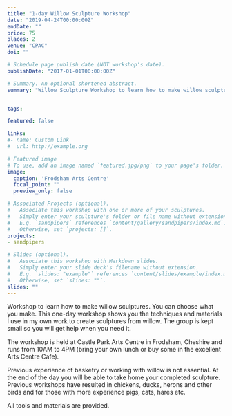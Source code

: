 ```yaml
---
title: "1-day Willow Sculpture Workshop"
date: "2019-04-24T00:00:00Z"
endDate: ""
price: 75
places: 2
venue: "CPAC"
doi: ""

# Schedule page publish date (NOT workshop's date).
publishDate: "2017-01-01T00:00:00Z"

# Summary. An optional shortened abstract.
summary: "Willow Sculpture Workshop to learn how to make willow sculptures to be held at Castle Park Arts Centre, Frodsham."


tags:

featured: false

links:
#- name: Custom Link
#  url: http://example.org

# Featured image
# To use, add an image named `featured.jpg/png` to your page's folder. 
image:
  caption: 'Frodsham Arts Centre'
  focal_point: ""
  preview_only: false

# Associated Projects (optional).
#   Associate this workshop with one or more of your sculptures.
#   Simply enter your sculpture's folder or file name without extension.
#   E.g. `sandpipers` references `content/gallery/sandpipers/index.md`.
#   Otherwise, set `projects: []`.
projects:
- sandpipers

# Slides (optional).
#   Associate this workshop with Markdown slides.
#   Simply enter your slide deck's filename without extension.
#   E.g. `slides: "example"` references `content/slides/example/index.md`.
#   Otherwise, set `slides: ""`.
slides: ""
---
```

Workshop to learn how to make willow sculptures. 
You can choose what you make. 
This one-day workshop shows you the techniques and materials I use in my own 
work to create sculptures from willow. 
The group is kept small so you will get help when you need it.

The workshop is held at Castle Park Arts Centre in Frodsham, Cheshire 
and runs from 10AM to 4PM (bring your own lunch or buy some in 
the excellent Arts Centre Cafe).

Previous experience of basketry or working with willow is not essential. 
At the end of the day you will be able to take home your completed sculpture. 
Previous workshops have resulted in chickens, ducks, herons and other birds 
and for those with more experience pigs, cats, hares etc.

All tools and materials are provided.